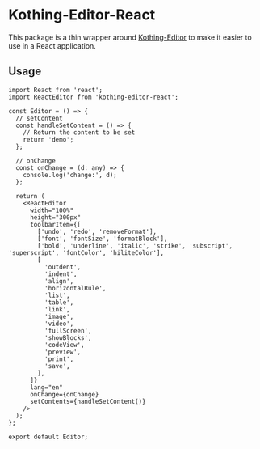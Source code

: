 # Kothing-Editor-React

This package is a thin wrapper around <a href='https://github.com/kothing-editor' target='_blank'>Kothing-Editor</a> to make it easier to use in a React application.

## Usage

```
import React from 'react';
import ReactEditor from 'kothing-editor-react';

const Editor = () => {
  // setContent
  const handleSetContent = () => {
    // Return the content to be set
    return 'demo';
  };

  // onChange
  const onChange = (d: any) => {
    console.log('change:', d);
  };

  return (
    <ReactEditor
      width="100%"
      height="300px"
      toolbarItem={[
        ['undo', 'redo', 'removeFormat'],
        ['font', 'fontSize', 'formatBlock'],
        ['bold', 'underline', 'italic', 'strike', 'subscript', 'superscript', 'fontColor', 'hiliteColor'],
        [
          'outdent',
          'indent',
          'align',
          'horizontalRule',
          'list',
          'table',
          'link',
          'image',
          'video',
          'fullScreen',
          'showBlocks',
          'codeView',
          'preview',
          'print',
          'save',
        ],
      ]}
      lang="en"
      onChange={onChange}
      setContents={handleSetContent()}
    />
  );
};

export default Editor;

```
